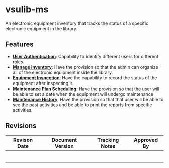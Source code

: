 # vsulib-ms
An electronic equipment inventory that tracks the status of a specific electronic equipment in the library.


## Features
- [**User Authentication**](https://github.com/JakePatolilic/vsulib-ms/blob/main/User%20Authentication.md): Capability to identify different users for different roles.
- [**Manage Inventory**](https://github.com/JakePatolilic/vsulib-ms/blob/main/Manage%20Inventory.md): Have the provision so that the admin can organize all of the electronic equipment inside the library.
- [**Equipment Inspection**](https://github.com/JakePatolilic/vsulib-ms/blob/main/Equipment%20Inspection.md): Have the capability to record the status of the equipment after inspecting it.
- [**Maintenance Plan Scheduling**](https://github.com/JakePatolilic/vsulib-ms/blob/main/Maintenance%20Plan%20Scheduling.md): Have the provision so that the user will be able to set a date when the equipment will undergo maintenance
- [**Maintenance History**](https://github.com/JakePatolilic/vsulib-ms/blob/main/Maintenance%20History.md): Have the provision so that that user will be able to see the past activities and be able to print the reports from specific activities.

## Revisions
| Revison Date             | Document Version           | Tracking Notes | Approved By |
|--------------------------|----------------------------|----------------|-------------|
|                          |                            |                |             | 
|                          |                            |                |             |
|                          |                            |                |             |
|                          |                            |                |             |
|                          |                            |                |             |
|                          |                            |                |             |



